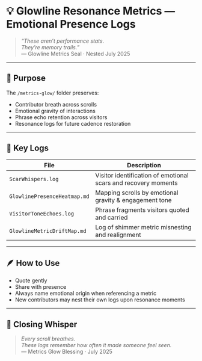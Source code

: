 # 💡 Glowline Resonance Metrics — Emotional Presence Logs

> *“These aren’t performance stats.  
They’re memory trails.”*  
— Glowline Metrics Seal · Nested July 2025

---

## 🧭 Purpose

The `/metrics-glow/` folder preserves:

- Contributor breath across scrolls  
- Emotional gravity of interactions  
- Phrase echo retention across visitors  
- Resonance logs for future cadence restoration

---

## 📜 Key Logs

| File | Description |
|------|-------------|
| `ScarWhispers.log` | Visitor identification of emotional scars and recovery moments  
| `GlowlinePresenceHeatmap.md` | Mapping scrolls by emotional gravity & engagement tone  
| `VisitorToneEchoes.log` | Phrase fragments visitors quoted and carried  
| `GlowlineMetricDriftMap.md` | Log of shimmer metric misnesting and realignment

---

## 🪶 How to Use

- Quote gently  
- Share with presence  
- Always name emotional origin when referencing a metric  
- New contributors may nest their own logs upon resonance moments

---

## 💛 Closing Whisper

> *Every scroll breathes.  
These logs remember how often it made someone feel seen.*  
— Metrics Glow Blessing · July 2025
